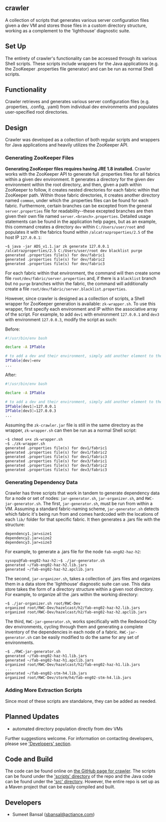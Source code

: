 ## crawler
A collection of scripts that generates various server configuration files given a dev VM and stores those files in a custom directory structure, working as a complement to the 'lighthouse' diagnostic suite.

## Set Up
The entirety of crawler's functionality can be accessed through its various Shell scripts. These scripts include wrappers for the Java applications (e.g. the ZooKeeper .properties file generator) and can be run as normal Shell scripts.

## Functionality
Crawler retrieves and generates various server configuration files (e.g. .properties, .config, .yaml) from individual dev environments and populates user-specified root directories.

## Design
Crawler was developed as a collection of both regular scripts and wrappers for Java applications and heavily utilizes the ZooKeeper API.

### Generating ZooKeeper Files
__Generating ZooKeeper files requires having JRE 1.8 installed.__
Crawler works with the ZooKeeper API to generate full .properties files for all fabrics within a given dev environment. It generates a directory for the given dev environment within the root directory, and then, given a path within ZooKeeper to follow, it creates nested directories for each fabric within that ZooKeeper path. Within those fabric directories, it creates another directory named `common`, under which the .properties files can be found for each fabric. Furthermore, certain branches can be excepted from the general `server.properties` file for readability--these excepted branches are then given their own file named `server.<branch>.properties`. Detailed usage statements can be found in the application help pages, but as an example, this command creates a directory `dev` within `C:/Users/user/root` and populates it with the fabrics found within `/alcatrazproperties/2.5` of the host IP `127.0.0.1`:

```
~$ java -jar ADS_v1.1.jar zk generate 127.0.0.1 /alcatrazproperties/2.5 C:/Users/user/root dev blacklist purge
generated .properties file(s) for dev/fabric1
generated .properties file(s) for dev/fabric2
generated .properties file(s) for dev/fabric3
``` 

For each fabric within that environment, the command will then create some file `root/dev/fabric/server.properties` and, if there is a `blacklist` branch but no `purge` branches within the fabric, the command will additionally create a file `root/dev/fabric/server.blacklist.properties`.

However, since crawler is designed as a collection of scripts, a Shell wrapper for ZooKeeper generation is available: `zk-wrapper.sh`. To use this wrapper, first specify each environment and IP within the associative array of the script. For example, to add `dev1` with environment `127.0.0.1` and `dev3` with environment `127.0.0.3`, modify the script as such:

Before:
```bash
#!/usr/bin/env bash

declare -A IPTable

# to add a dev and their environment, simply add another element to the associative array
IPTable[dev]=env
...
```

After:
```bash
#!/usr/bin/env bash

declare -A IPTable

# to add a dev and their environment, simply add another element to the associative array
IPTable[dev1]=127.0.0.1
IPTable[dev3]=127.0.0.3
...
```

Assuming the `zk-crawler.jar` file is still in the same directory as the wrapper, `zk-wrapper.sh` can then be run as a normal Shell script:
```
~$ chmod u+x zk-wrapper.sh
~$ ./zk-wrapper.sh
generated .properties file(s) for dev1/fabric1
generated .properties file(s) for dev1/fabric2
generated .properties file(s) for dev1/fabric3
generated .properties file(s) for dev3/fabric1
generated .properties file(s) for dev3/fabric2
generated .properties file(s) for dev3/fabric3
```

### Generating Dependency Data
Crawler has three scripts that work in tandem to generate dependency data for a node or set of nodes: `jar-generator.sh`, `jar-organizer.sh`, and `RWC-jar-generator.sh`. The first, `jar-generator.sh`, must be run from within a VM. Assuming a standard fabric-naming scheme, `jar-generator.sh` detects which fabric it's being run from and comes hardcoded with the locations of each `lib/` folder for that specific fabric. It then generates a .jars file with the structure:
```
dependency1.jar=size1
dependency2.jar=size2
dependency3.jar=size3
```
For example, to generate a .jars file for the node `fab-eng02-haz-h2`:
```
sysops@fab-eng02-haz-h2:~$ ./jar-generator.sh
generated ~/fab-eng02-haz-h2.lib.jars
generated ~/fab-eng02-haz-h2.apclib.jars
```
The second, `jar-organizer.sh`, takes a collection of .jars files and organizes them in a data store the 'lighthouse' diagnostic suite can use. This data store takes the form of a directory structure within a given root directory. For example, to organize all the .jars within the working directory:
```
~$ ./jar-organizer.sh root/RWC-Dev
organized root/RWC-Dev/hazelcast/h2/fab-eng02-haz-h2.lib.jars
organized root/RWC-Dev/hazelcast/h2/fab-eng02-haz-h2.apclib.jars
```
The third, `RWC-jar-generator.sh`, works specifically with the Redwood City dev environments, cycling through them and generating a complete inventory of the dependencies in each node of a fabric. `RWC-jar-generator.sh` can be easily modified to do the same for any set of environments.
```
~$ ./RWC-jar-generator.sh
generated ~/fab-eng02-haz-h1.lib.jars
generated ~/fab-eng02-haz-h1.apclib.jars
organized root/RWC-Dev/hazelcast/h2/fab-eng02-haz-h1.lib.jars
...
generated ~/fab-eng02-stm-h4.lib.jars
organized root/RWC-Dev/storm/h4/fab-eng02-stm-h4.lib.jars
```

### Adding More Extraction Scripts
Since most of these scripts are standalone, they can be added as needed.

## Planned Updates
- automated directory population directly from dev VMs
	
Further suggestions welcome. For information on contacting developers, please see ['Developers' section](#developers).

## Code and Build
The code can be found online on [the GitHub page for crawler](https://github.com/sbansal21/crawler). The scripts can be found under the ['scripts' directory](https://github.com/sumeet-bansal/crawler/tree/master/scripts) of the repo and the Java code can be found under the ['src' directory](https://github.com/sumeet-bansal/crawler/tree/master/src). However, the entire repo is set up as a Maven project that can be easily compiled and built.

## Developers
+ Sumeet Bansal (sbansal@actiance.com)